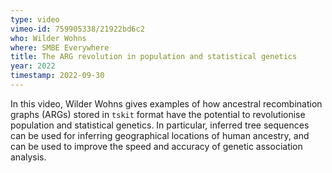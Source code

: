 ```yaml
---
type: video
vimeo-id: 759905338/21922bd6c2
who: Wilder Wohns
where: SMBE Everywhere
title: The ARG revolution in population and statistical genetics
year: 2022
timestamp: 2022-09-30
---
```

In this video, Wilder Wohns gives examples of how ancestral recombination graphs (ARGs)
stored in `tskit` format have the potential to revolutionise population and statistical
genetics. In particular, inferred tree sequences can be used for inferring geographical
locations of human ancestry, and can be used to improve the speed and accuracy of genetic
association analysis.
